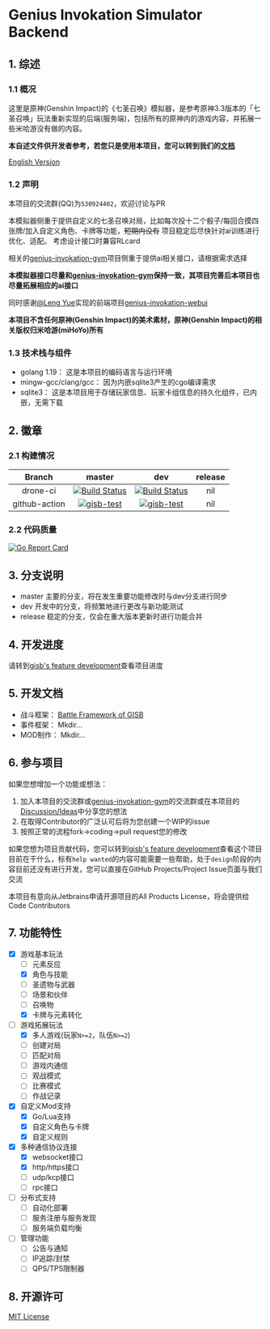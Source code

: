 # Genius Invokation Simulator Backend

## 1. 综述

### 1.1 概况

这里是原神(Genshin Impact)的《七圣召唤》模拟器，是参考原神3.3版本的「七圣召唤」玩法重新实现的后端(服务端)，包括所有的原神内的游戏内容，并拓展一些米哈游没有做的内容。

**本自述文件供开发者参考，若您只是使用本项目，您可以转到我们的[文档](https://sunist-c.github.io/genius-invokation-simulator-backend/)**

[English Version](https://sunist-c.github.io/genius-invokation-simulator-backend/#/en/)

### 1.2 声明

本项目的交流群(QQ)为`530924402`，欢迎讨论与PR

本模拟器侧重于提供自定义的七圣召唤对局，比如每次投十二个骰子/每回合摸四张牌/加入自定义角色、卡牌等功能，~~短期内没有~~ 项目稳定后尽快针对ai训练进行优化、适配。
考虑设计接口时兼容RLcard

相关的[genius-invokation-gym](https://github.com/paladin1013/genius-invokation-gym)项目侧重于提供ai相关接口，请根据需求选择

**本模拟器接口尽量和[genius-invokation-gym](https://github.com/paladin1013/genius-invokation-gym)保持一致，其项目完善后本项目也尽量拓展相应的ai接口**

同时感谢[@Leng Yue](https://github.com/leng-yue)实现的前端项目[genius-invokation-webui](https://github.com/leng-yue/genius-invokation-webui)

**本项目不含任何原神(Genshin Impact)的美术素材，原神(Genshin Impact)的相关版权归米哈游(miHoYo)所有**

### 1.3 技术栈与组件

+ golang 1.19： 这是本项目的编码语言与运行环境
+ mingw-gcc/clang/gcc： 因为内嵌sqlite3产生的cgo编译需求
+ sqlite3： 这是本项目用于存储玩家信息、玩家卡组信息的持久化组件，已内嵌，无需下载

## 2. 徽章

### 2.1 构建情况

| Branch | master | dev | release |
| :--: | :--: | :--: | :--: |
| drone-ci | [![Build Status](https://drone.sunist.cn/api/badges/sunist-c/genius-invokation-simulator-backend/status.svg?ref=refs/heads/master)](https://drone.sunist.cn/sunist-c/genius-invokation-simulator-backend) | [![Build Status](https://drone.sunist.cn/api/badges/sunist-c/genius-invokation-simulator-backend/status.svg?ref=refs/heads/dev)](https://drone.sunist.cn/sunist-c/genius-invokation-simulator-backend) | nil |
| github-action | [![gisb-test](https://github.com/sunist-c/genius-invokation-simulator-backend/actions/workflows/go.yml/badge.svg?branch=master)](https://github.com/sunist-c/genius-invokation-simulator-backend/actions/workflows/go.yml) | [![gisb-test](https://github.com/sunist-c/genius-invokation-simulator-backend/actions/workflows/go.yml/badge.svg?branch=dev)](https://github.com/sunist-c/genius-invokation-simulator-backend/actions/workflows/go.yml) | nil |

### 2.2 代码质量

[![Go Report Card](https://goreportcard.com/badge/github.com/sunist-c/genius-invokation-simulator-backend)](https://goreportcard.com/report/github.com/sunist-c/genius-invokation-simulator-backend)

## 3. 分支说明

- master 主要的分支，将在发生重要功能修改时与dev分支进行同步
- dev 开发中的分支，将频繁地进行更改与新功能测试
- release 稳定的分支，仅会在重大版本更新时进行功能合并

## 4. 开发进度

请转到[gisb's feature development](https://github.com/users/sunist-c/projects/2)查看项目进度

## 5. 开发文档

+ 战斗框架： [Battle Framework of GISB](https://github.com/sunist-c/genius-invokation-simulator-backend/wiki/Battle-Framework)
+ 事件框架： Mkdir...
+ MOD制作： Mkdir...

## 6. 参与项目

如果您想增加一个功能或想法：

1. 加入本项目的交流群或[genius-invokation-gym](https://github.com/paladin1013/genius-invokation-gym)的交流群或在本项目的[Discussion/Ideas](https://github.com/sunist-c/genius-invokation-simulator-backend/discussions/categories/ideas)中分享您的想法
2. 在取得Contributor的广泛认可后将为您创建一个WIP的issue
3. 按照正常的流程fork->coding->pull request您的修改

如果您想为项目贡献代码，您可以转到[gisb's feature development](https://github.com/users/sunist-c/projects/2)查看这个项目目前在干什么，标有`help wanted`的内容可能需要一些帮助，处于`design`阶段的内容目前还没有进行开发，您可以直接在GitHub Projects/Project Issue页面与我们交流

本项目有意向从Jetbrains申请开源项目的All Products License，将会提供给Code Contributors

## 7. 功能特性

- [x] 游戏基本玩法
    - [ ] 元素反应
    - [x] 角色与技能
    - [ ] 圣遗物与武器
    - [ ] 场景和伙伴
    - [ ] 召唤物
    - [x] 卡牌与元素转化
- [ ] 游戏拓展玩法
    - [x] 多人游戏(玩家`N>=2`，队伍`N>=2`)
    - [ ] 创建对局
    - [ ] 匹配对局
    - [ ] 游戏内通信
    - [ ] 观战模式
    - [ ] 比赛模式
    - [ ] 作战记录
- [x] 自定义Mod支持
    - [x] Go/Lua支持
    - [x] 自定义角色与卡牌
    - [x] 自定义规则
- [x] 多种通信协议连接
    - [x] websocket接口
    - [x] http/https接口
    - [ ] udp/kcp接口
    - [ ] rpc接口
- [ ] 分布式支持
    - [ ] 自动化部署
    - [ ] 服务注册与服务发现
    - [ ] 服务端负载均衡
- [ ] 管理功能
    - [ ] 公告与通知
    - [ ] IP追踪/封禁
    - [ ] QPS/TPS限制器

## 8. 开源许可

[MIT License](license)
